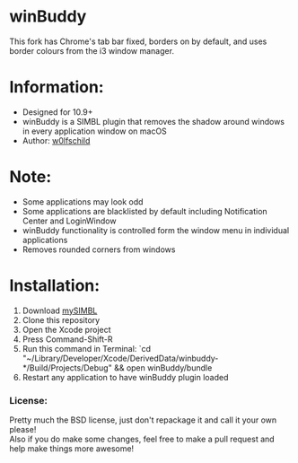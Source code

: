 # winBuddy

This fork has Chrome's tab bar fixed, borders on by default, and uses border colours from the i3 window manager.

# Information:

- Designed for 10.9+   
- winBuddy is a SIMBL plugin that removes the shadow around windows in every application window on macOS
- Author: [w0lfschild](https://github.com/w0lfschild)

# Note:

- Some applications may look odd
- Some applications are blacklisted by default including Notification Center and LoginWindow
- winBuddy functionality is controlled form the window menu in individual applications
- Removes rounded corners from windows

# Installation:

1. Download [mySIMBL](https://github.com/w0lfschild/app_updates/raw/master/mySIMBL/mySIMBL_master.zip)
1. Clone this repository
1. Open the Xcode project
1. Press Command-Shift-R
1. Run this command in Terminal: `cd "~/Library/Developer/Xcode/DerivedData/winbuddy-*/Build/Projects/Debug" && open winBuddy/bundle
1. Restart any application to have winBuddy plugin loaded

### License:

Pretty much the BSD license, just don't repackage it and call it your own please!    
Also if you do make some changes, feel free to make a pull request and help make things more awesome!
